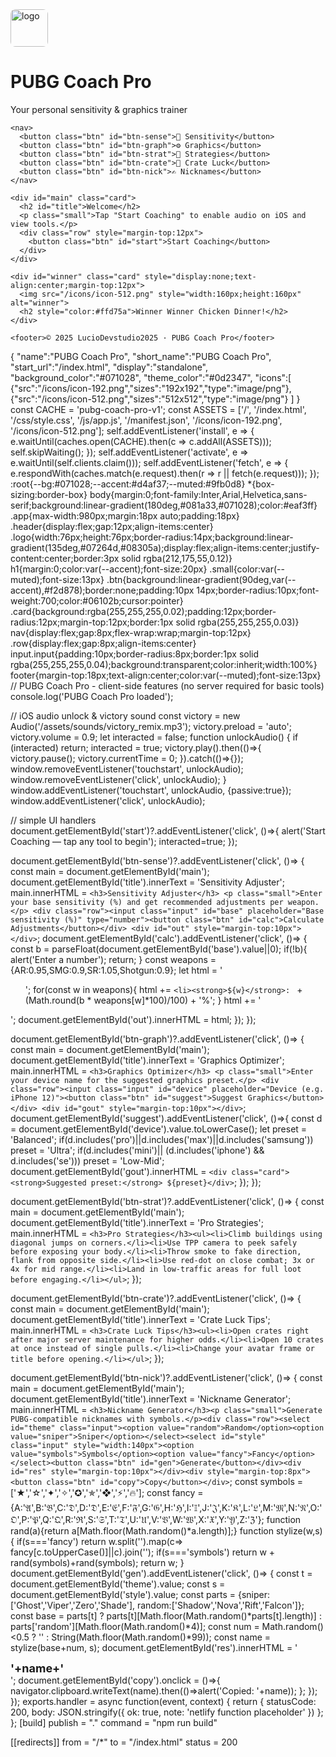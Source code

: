 <!doctype html>
<html lang="en">
<head>
<meta charset="utf-8">
<meta name="viewport" content="width=device-width,initial-scale=1">
<title>PUBG Coach Pro</title>
<link rel="manifest" href="/manifest.json">
<link rel="apple-touch-icon" sizes="180x180" href="/icons/icon-192.png">
<meta name="theme-color" content="#0d2347">
<link rel="stylesheet" href="/css/style.css">
</head>
<body>
  <div class="app">
    <div class="header">
      <div class="logo"><img src="/icons/icon-192.png" style="width:60px;height:60px;border-radius:8px" alt="logo"></div>
      <div><h1>PUBG Coach Pro</h1><div class="small">Your personal sensitivity & graphics trainer</div></div>
    </div>

    <nav>
      <button class="btn" id="btn-sense">🎯 Sensitivity</button>
      <button class="btn" id="btn-graph">⚙️ Graphics</button>
      <button class="btn" id="btn-strat">🧭 Strategies</button>
      <button class="btn" id="btn-crate">🎁 Crate Luck</button>
      <button class="btn" id="btn-nick">✍️ Nicknames</button>
    </nav>

    <div id="main" class="card">
      <h2 id="title">Welcome</h2>
      <p class="small">Tap "Start Coaching" to enable audio on iOS and view tools.</p>
      <div class="row" style="margin-top:12px">
        <button class="btn" id="start">Start Coaching</button>
      </div>
    </div>

    <div id="winner" class="card" style="display:none;text-align:center;margin-top:12px">
      <img src="/icons/icon-512.png" style="width:160px;height:160px" alt="winner">
      <h2 style="color:#ffd75a">Winner Winner Chicken Dinner!</h2>
    </div>

    <footer>© 2025 LucioDevstudio2025 · PUBG Coach Pro</footer>
  </div>

<script src="/js/app.js"></script>
<script>
if('serviceWorker' in navigator){navigator.serviceWorker.register('/service-worker.js').catch(()=>{});}
</script>
</body>
</html>
{
  "name":"PUBG Coach Pro",
  "short_name":"PUBG Coach Pro",
  "start_url":"/index.html",
  "display":"standalone",
  "background_color":"#071028",
  "theme_color":"#0d2347",
  "icons":[
    {"src":"/icons/icon-192.png","sizes":"192x192","type":"image/png"},
    {"src":"/icons/icon-512.png","sizes":"512x512","type":"image/png"}
  ]
}
const CACHE = 'pubg-coach-pro-v1';
const ASSETS = ['/', '/index.html', '/css/style.css', '/js/app.js', '/manifest.json', '/icons/icon-192.png', '/icons/icon-512.png'];
self.addEventListener('install', e => { e.waitUntil(caches.open(CACHE).then(c => c.addAll(ASSETS))); self.skipWaiting(); });
self.addEventListener('activate', e => e.waitUntil(self.clients.claim()));
self.addEventListener('fetch', e => { e.respondWith(caches.match(e.request).then(r => r || fetch(e.request))); });
:root{--bg:#071028;--accent:#d4af37;--muted:#9fb0d8}
*{box-sizing:border-box}
body{margin:0;font-family:Inter,Arial,Helvetica,sans-serif;background:linear-gradient(180deg,#081a33,#071028);color:#eaf3ff}
.app{max-width:980px;margin:18px auto;padding:18px}
.header{display:flex;gap:12px;align-items:center}
.logo{width:76px;height:76px;border-radius:14px;background:linear-gradient(135deg,#07264d,#08305a);display:flex;align-items:center;justify-content:center;border:3px solid rgba(212,175,55,0.12)}
h1{margin:0;color:var(--accent);font-size:20px}
.small{color:var(--muted);font-size:13px}
.btn{background:linear-gradient(90deg,var(--accent),#f2d878);border:none;padding:10px 14px;border-radius:10px;font-weight:700;color:#06102b;cursor:pointer}
.card{background:rgba(255,255,255,0.02);padding:12px;border-radius:12px;margin-top:12px;border:1px solid rgba(255,255,255,0.03)}
nav{display:flex;gap:8px;flex-wrap:wrap;margin-top:12px}
.row{display:flex;gap:8px;align-items:center}
input.input{padding:10px;border-radius:8px;border:1px solid rgba(255,255,255,0.04);background:transparent;color:inherit;width:100%}
footer{margin-top:18px;text-align:center;color:var(--muted);font-size:13px}
// PUBG Coach Pro - client-side features (no server required for basic tools)
console.log('PUBG Coach Pro loaded');

// iOS audio unlock & victory sound
const victory = new Audio('/assets/sounds/victory_remix.mp3');
victory.preload = 'auto'; victory.volume = 0.9;
let interacted = false;
function unlockAudio() {
  if (interacted) return;
  interacted = true;
  victory.play().then(()=>{ victory.pause(); victory.currentTime = 0; }).catch(()=>{});
  window.removeEventListener('touchstart', unlockAudio);
  window.removeEventListener('click', unlockAudio);
}
window.addEventListener('touchstart', unlockAudio, {passive:true});
window.addEventListener('click', unlockAudio);

// simple UI handlers
document.getElementById('start')?.addEventListener('click', ()=>{ alert('Start Coaching — tap any tool to begin'); interacted=true; });

document.getElementById('btn-sense')?.addEventListener('click', ()=> {
  const main = document.getElementById('main');
  document.getElementById('title').innerText = 'Sensitivity Adjuster';
  main.innerHTML = `
    <h3>Sensitivity Adjuster</h3>
    <p class="small">Enter your base sensitivity (%) and get recommended adjustments per weapon.</p>
    <div class="row"><input class="input" id="base" placeholder="Base sensitivity (%)" type="number"><button class="btn" id="calc">Calculate Adjustments</button></div>
    <div id="out" style="margin-top:10px"></div>
  `;
  document.getElementById('calc').addEventListener('click', ()=> {
    const b = parseFloat(document.getElementById('base').value||0);
    if(!b){ alert('Enter a number'); return; }
    const weapons = {AR:0.95,SMG:0.9,SR:1.05,Shotgun:0.9};
    let html = '<ul>';
    for(const w in weapons){ html += `<li><strong>${w}</strong>: ` + (Math.round(b * weapons[w]*100)/100) + '%</li>'; }
    html += '</ul>';
    document.getElementById('out').innerHTML = html;
  });
});

document.getElementById('btn-graph')?.addEventListener('click', ()=> {
  const main = document.getElementById('main');
  document.getElementById('title').innerText = 'Graphics Optimizer';
  main.innerHTML = `
    <h3>Graphics Optimizer</h3>
    <p class="small">Enter your device name for the suggested graphics preset.</p>
    <div class="row"><input class="input" id="device" placeholder="Device (e.g. iPhone 12)"><button class="btn" id="suggest">Suggest Graphics</button></div>
    <div id="gout" style="margin-top:10px"></div>
  `;
  document.getElementById('suggest').addEventListener('click', ()=>{
    const d = document.getElementById('device').value.toLowerCase();
    let preset = 'Balanced';
    if(d.includes('pro')||d.includes('max')||d.includes('samsung')) preset = 'Ultra';
    if(d.includes('mini')|| (d.includes('iphone') && d.includes('se'))) preset = 'Low-Mid';
    document.getElementById('gout').innerHTML = `<div class="card"><strong>Suggested preset:</strong> ${preset}</div>`;
  });
});

document.getElementById('btn-strat')?.addEventListener('click', ()=> {
  const main = document.getElementById('main');
  document.getElementById('title').innerText = 'Pro Strategies';
  main.innerHTML = `<h3>Pro Strategies</h3><ul><li>Climb buildings using diagonal jumps on corners.</li><li>Use TPP camera to peek safely before exposing your body.</li><li>Throw smoke to fake direction, flank from opposite side.</li><li>Use red-dot on close combat; 3x or 4x for mid range.</li><li>Land in low-traffic areas for full loot before engaging.</li></ul>`;
});

document.getElementById('btn-crate')?.addEventListener('click', ()=> {
  const main = document.getElementById('main');
  document.getElementById('title').innerText = 'Crate Luck Tips';
  main.innerHTML = `<h3>Crate Luck Tips</h3><ul><li>Open crates right after major server maintenance for higher odds.</li><li>Open 10 crates at once instead of single pulls.</li><li>Change your avatar frame or title before opening.</li></ul>`;
});

document.getElementById('btn-nick')?.addEventListener('click', ()=> {
  const main = document.getElementById('main');
  document.getElementById('title').innerText = 'Nickname Generator';
  main.innerHTML = `<h3>Nickname Generator</h3><p class="small">Generate PUBG-compatible nicknames with symbols.</p><div class="row"><select id="theme" class="input"><option value="random">Random</option><option value="sniper">Sniper</option></select><select id="style" class="input" style="width:140px"><option value="symbols">Symbols</option><option value="fancy">Fancy</option></select><button class="btn" id="gen">Generate</button></div><div id="res" style="margin-top:10px"></div><div style="margin-top:8px"><button class="btn" id="copy">Copy</button></div>`;
  const symbols = ['★','☆','✦','✧','✪','✯','❖','⚡','🔥'];
  const fancy = {A:'𝔄',B:'𝔅',C:'𝔇',D:'𝔇',E:'𝔈',F:'𝔉',G:'𝔊',H:'ℌ',I:'𝕀',J:'𝔍',K:'𝔎',L:'𝔏',M:'𝔐',N:'𝔑',O:'𝔒',P:'𝔓',Q:'𝔔',R:'ℜ',S:'𝔖',T:'𝔗',U:'𝔘',V:'𝔙',W:'𝔚',X:'𝔛',Y:'𝔜',Z:'ℨ'};
  function rand(a){return a[Math.floor(Math.random()*a.length)];}
  function stylize(w,s){ if(s==='fancy') return w.split('').map(c=> fancy[c.toUpperCase()]||c).join(''); if(s==='symbols') return w + rand(symbols)+rand(symbols); return w; }
  document.getElementById('gen').addEventListener('click', ()=> {
    const t = document.getElementById('theme').value;
    const s = document.getElementById('style').value;
    const parts = {sniper:['Ghost','Viper','Zero','Shade'], random:['Shadow','Nova','Rift','Falcon']};
    const base = parts[t] ? parts[t][Math.floor(Math.random()*parts[t].length)] : parts['random'][Math.floor(Math.random()*4)];
    const num = Math.random()<0.5 ? '' : String(Math.floor(Math.random()*99));
    const name = stylize(base+num, s);
    document.getElementById('res').innerHTML = '<div style="font-size:18px"><strong>'+name+'</strong></div>';
    document.getElementById('copy').onclick = ()=>{ navigator.clipboard.writeText(name).then(()=>alert('Copied: '+name)); };
  });
});
exports.handler = async function(event, context) {
  return { statusCode: 200, body: JSON.stringify({ ok: true, note: 'netlify function placeholder' }) };
};
[build]
  publish = "."
  command = "npm run build"

[[redirects]]
  from = "/*"
  to = "/index.html"
  status = 200
